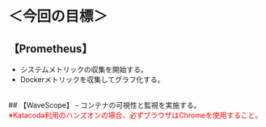 # ＜今回の目標＞  
## 【Prometheus】  
- システムメトリックの収集を開始する。  
- Dockerメトリックを収集してグラフ化する。
<br>
## 【WaveScope】  
- コンテナの可視性と監視を実施する。    
<br>
<span style="color: red; ">※Katacoda利用のハンズオンの場合、必ずブラウザはChromeを使用すること。</span>  